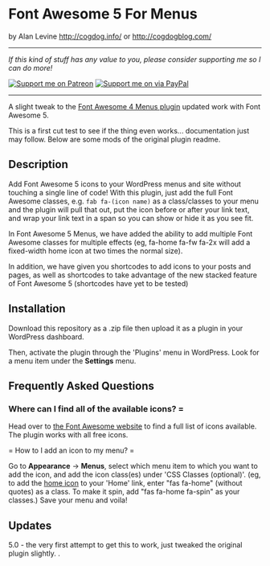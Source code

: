 # Font Awesome 5 For Menus
by Alan Levine http://cogdog.info/ or http://cogdogblog.com/

-----
*If this kind of stuff has any value to you, please consider supporting me so I can do more!*

[![Support me on Patreon](http://cogdog.github.io/images/badge-patreon.png)](https://patreon.com/cogdog) [![Support me on via PayPal](http://cogdog.github.io/images/badge-paypal.png)](https://paypal.me/cogdog)

----- 

A slight tweak to the [Font Awesome 4 Menus plugin](https://wordpress.org/plugins/font-awesome-4-menus/) updated work with Font Awesome 5.



This is a first cut test to see if the thing even works... documentation just may follow. Below are some mods of the original plugin readme.

## Description

Add Font Awesome 5 icons to your WordPress menus and site without touching a single line of code! With this plugin, just add the full Font Awesome classes, e.g. `fab fa-(icon name)`  as a class/classes to your menu and the plugin will pull that out, put the icon before or after your link text, and wrap your link text in a span so you can show or hide it as you see fit.

In Font Awesome 5 Menus, we have added the ability to add multiple Font Awesome classes for multiple effects (eg, fa-home fa-fw fa-2x will add a fixed-width home icon at two times the normal size).

In addition, we have given you shortcodes to add icons to your posts and pages, as well as shortcodes to take advantage of the new stacked feature of Font Awesome 5 (shortcodes have yet to be tested)

## Installation

Download this repository as a .zip file then upload it as a plugin in your WordPress dashboard. 

Then, activate the plugin through the 'Plugins' menu in WordPress. Look for a menu item under the **Settings** menu.

## Frequently Asked Questions

### Where can I find all of the available icons? =

Head over to [the Font Awesome website](https://fontawesome.com/icons "the Font Awesome website") to find a full list of icons available. The plugin works with all free icons.

= How to I add an icon to my menu? =

Go to **Appearance** -> **Menus**, select which menu item to which you want to add the icon, and add the icon class(es) under 'CSS Classes (optional)'. (eg, to add the [home icon](https://fontawesome.com/icons/home?style=solid) to your 'Home' link, enter "fas fa-home" (without quotes) as a class. To make it spin, add "fas fa-home fa-spin" as your classes.) Save your menu and voila!

## Updates

5.0 - the very first attempt to get this to work, just tweaked the original plugin slightly.
.





